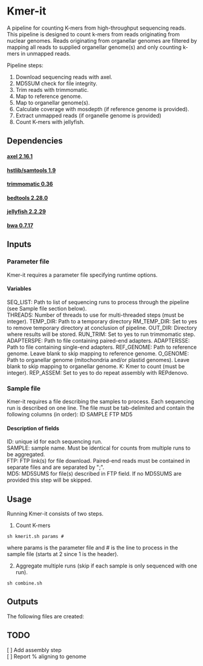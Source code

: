 # Kmer-it
A pipeline for counting K-mers from high-throughput sequencing reads.  
This pipeline is designed to count k-mers from reads originating from nuclear genomes. Reads originating from organellar genomes are filtered by mapping all reads to supplied organellar genome(s) and only counting k-mers in unmapped reads.  

Pipeline steps: 
1. Download sequencing reads with axel. 
2. MD5SUM check for file integrity. 
3. Trim reads with trimmomatic. 
4. Map to reference genome. 
5. Map to organellar genome(s).
6. Calculate coverage with mosdepth (if reference genome is provided).
7. Extract unmapped reads (if organelle genome is provided)
8. Count K-mers with jellyfish. 

## Dependencies
#### [axel 2.16.1](https://github.com/axel-download-accelerator/axel)
#### [hstlib/samtools 1.9](https://github.com/samtools/samtools)
#### [trimmomatic 0.36](http://www.usadellab.org/cms/index.php?page=trimmomatic)
#### [bedtools 2.28.0](https://github.com/arq5x/bedtools2)
#### [jellyfish 2.2.29](https://github.com/gmarcais/Jellyfish)
#### [bwa 0.7.17](https://github.com/lh3/bwa)

## Inputs
### Parameter file
Kmer-it requires a parameter file specifying runtime options.  

#### Variables 
SEQ_LIST: Path to list of sequencing runs to process through the pipeline (see Sample file section below).  
THREADS: Number of threads to use for multi-threaded steps (must be integer). 
TEMP_DIR: Path to a temporary directory
RM_TEMP_DIR: Set to yes to remove temporary directory at conclusion of pipeline. 
OUT_DIR: Directory where results will be stored. 
RUN_TRIM: Set to yes to run trimmomatic step. 
ADAPTERSPE: Path to file containing paired-end adapters. 
ADAPTERSSE: Path to file containing single-end adapters. 
REF_GENOME: Path to reference genome. Leave blank to skip mapping to reference genome. 
O_GENOME: Path to organellar genome (mitochondria and/or plastid genomes). Leave blank to skip mapping to organellar genome. 
K: Kmer to count (must be integer). 
REP_ASSEM: Set to yes to do repeat assembly with REPdenovo. 

### Sample file
Kmer-it requires a file describing the samples to process. Each sequencing run is described on one line. The file must be tab-delimited and contain the following columns (in order):
ID	SAMPLE	FTP	MD5

#### Description of fields
ID: unique id for each sequencing run.   
SAMPLE: sample name. Must be identical for counts from multiple runs to be aggregated.   
FTP: FTP link(s) for file download. Paired-end reads must be contained in separate files and are separated by ";".   
MD5: MD5SUMS for file(s) described in FTP field. If no MD5SUMS are provided this step will be skipped.  


## Usage
Running Kmer-it consists of two steps. 

1. Count K-mers
```
sh kmerit.sh params #
```
where params is the parameter file and # is the line to process in the sample file (starts at 2 since 1 is the header).  

2. Aggregate multiple runs (skip if each sample is only sequenced with one run). 
```
sh combine.sh
```
## Outputs
The following files are created:

## TODO
 [ ] Add assembly step  
 [ ] Report % aligning to genome  
